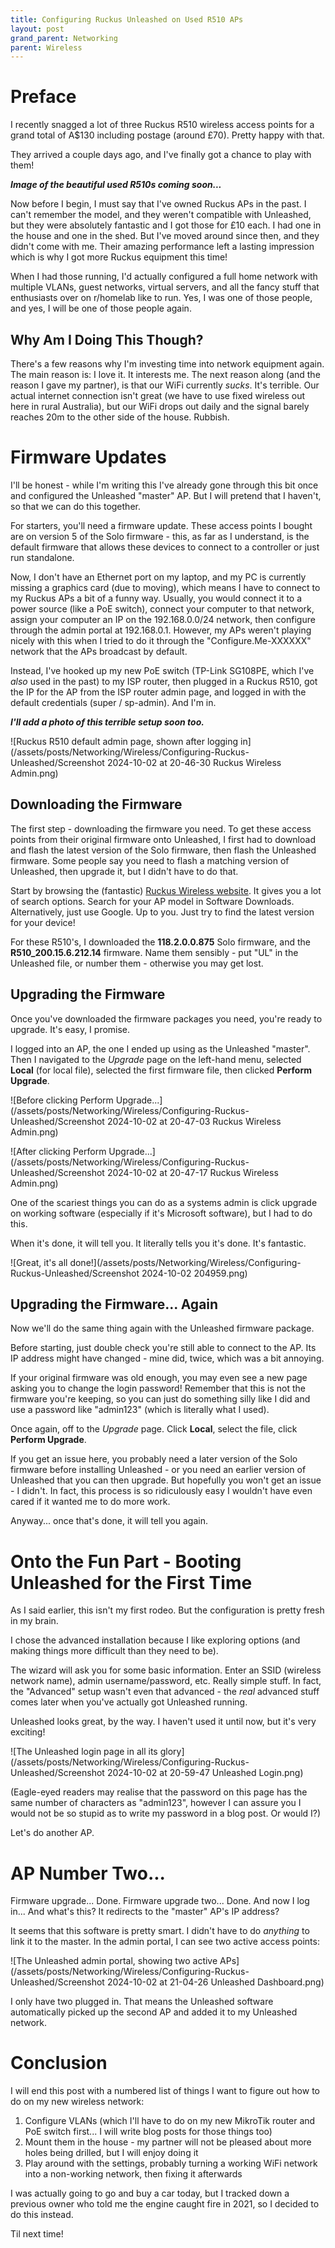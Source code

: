 ```yaml
---
title: Configuring Ruckus Unleashed on Used R510 APs
layout: post
grand_parent: Networking
parent: Wireless
---
```


# Preface

I recently snagged a lot of three Ruckus R510 wireless access points for a grand total of A$130 including postage (around £70). Pretty happy with that.

They arrived a couple days ago, and I've finally got a chance to play with them!

***Image of the beautiful used R510s coming soon...***

Now before I begin, I must say that I've owned Ruckus APs in the past. I can't remember the model, and they weren't compatible with Unleashed, but they were absolutely fantastic and I got those for £10 each. I had one in the house and one in the shed. But I've moved around since then, and they didn't come with me. Their amazing performance left a lasting impression which is why I got more Ruckus equipment this time!

When I had those running, I'd actually configured a full home network with multiple VLANs, guest networks, virtual servers, and all the fancy stuff that enthusiasts over on r/homelab like to run. Yes, I was one of those people, and yes, I will be one of those people again.

## Why Am I Doing This Though?

There's a few reasons why I'm investing time into network equipment again. The main reason is: I love it. It interests me. The next reason along (and the reason I gave my partner), is that our WiFi currently *sucks*. It's terrible. Our actual internet connection isn't great (we have to use fixed wireless out here in rural Australia), but our WiFi drops out daily and the signal barely reaches 20m to the other side of the house. Rubbish.

# Firmware Updates

I'll be honest - while I'm writing this I've already gone through this bit once and configured the Unleashed "master" AP. But I will pretend that I haven't, so that we can do this together.

For starters, you'll need a firmware update. These access points I bought are on version 5 of the Solo firmware - this, as far as I understand, is the default firmware that allows these devices to connect to a controller or just run standalone.

Now, I don't have an Ethernet port on my laptop, and my PC is currently missing a graphics card (due to moving), which means I have to connect to my Ruckus APs a bit of a funny way. Usually, you would connect it to a power source (like a PoE switch), connect your computer to that network, assign your computer an IP on the 192.168.0.0/24 network, then configure through the admin portal at 192.168.0.1. However, my APs weren't playing nicely with this when I tried to do it through the "Configure.Me-XXXXXX" network that the APs broadcast by default.

Instead, I've hooked up my new PoE switch (TP-Link SG108PE, which I've *also* used in the past) to my ISP router, then plugged in a Ruckus R510, got the IP for the AP from the ISP router admin page, and logged in with the default credentials (super / sp-admin). And I'm in.

***I'll add a photo of this terrible setup soon too.***

![Ruckus R510 default admin page, shown after logging in](/assets/posts/Networking/Wireless/Configuring-Ruckus-Unleashed/Screenshot 2024-10-02 at 20-46-30 Ruckus Wireless Admin.png)

## Downloading the Firmware

The first step - downloading the firmware you need. To get these access points from their original firmware onto Unleashed, I first had to download and flash the latest version of the Solo firmware, then flash the Unleashed firmware. Some people say you need to flash a matching version of Unleashed, then upgrade it, but I didn't have to do that.

Start by browsing the (fantastic) [Ruckus Wireless website](https://support.ruckuswireless.com/software). It gives you a lot of search options. Search for your AP model in Software Downloads. Alternatively, just use Google. Up to you. Just try to find the latest version for your device!

For these R510's, I downloaded the **118.2.0.0.875** Solo firmware, and the **R510_200.15.6.212.14** firmware. Name them sensibly - put "UL" in the Unleashed file, or number them - otherwise you may get lost.

## Upgrading the Firmware

Once you've downloaded the firmware packages you need, you're ready to upgrade. It's easy, I promise.

I logged into an AP, the one I ended up using as the Unleashed "master". Then I navigated to the *Upgrade* page on the left-hand menu, selected **Local** (for local file), selected the first firmware file, then clicked **Perform Upgrade**.

![Before clicking Perform Upgrade...](/assets/posts/Networking/Wireless/Configuring-Ruckus-Unleashed/Screenshot 2024-10-02 at 20-47-03 Ruckus Wireless Admin.png)

![After clicking Perform Upgrade...](/assets/posts/Networking/Wireless/Configuring-Ruckus-Unleashed/Screenshot 2024-10-02 at 20-47-17 Ruckus Wireless Admin.png)

One of the scariest things you can do as a systems admin is click upgrade on working software (especially if it's Microsoft software), but I had to do this.

When it's done, it will tell you. It literally tells you it's done. It's fantastic.

![Great, it's all done!](/assets/posts/Networking/Wireless/Configuring-Ruckus-Unleashed/Screenshot 2024-10-02 204959.png)

## Upgrading the Firmware... Again

Now we'll do the same thing again with the Unleashed firmware package.

Before starting, just double check you're still able to connect to the AP. Its IP address might have changed - mine did, twice, which was a bit annoying.

If your original firmware was old enough, you may even see a new page asking you to change the login password! Remember that this is not the firmware you're keeping, so you can just do something silly like I did and use a password like "admin123" (which is literally what I used).

Once again, off to the *Upgrade* page. Click **Local**, select the file, click **Perform Upgrade**.

If you get an issue here, you probably need a later version of the Solo firmware before installing Unleashed - or you need an earlier version of Unleashed that you can then upgrade. But hopefully you won't get an issue - I didn't. In fact, this process is so ridiculously easy I wouldn't have even cared if it wanted me to do more work.

Anyway... once that's done, it will tell you again.

# Onto the Fun Part - Booting Unleashed for the First Time

As I said earlier, this isn't my first rodeo. But the configuration is pretty fresh in my brain.

I chose the advanced installation because I like exploring options (and making things more difficult than they need to be).

The wizard will ask you for some basic information. Enter an SSID (wireless network name), admin username/password, etc. Really simple stuff. In fact, the "Advanced" setup wasn't even that advanced - the *real* advanced stuff comes later when you've actually got Unleashed running.

Unleashed looks great, by the way. I haven't used it until now, but it's very exciting!

![The Unleashed login page in all its glory](/assets/posts/Networking/Wireless/Configuring-Ruckus-Unleashed/Screenshot 2024-10-02 at 20-59-47 Unleashed Login.png)

(Eagle-eyed readers may realise that the password on this page has the same number of characters as "admin123", however I can assure you I would not be so stupid as to write my password in a blog post. Or would I?)

Let's do another AP.

# AP Number Two...

Firmware upgrade... Done. Firmware upgrade two... Done. And now I log in... And what's this? It redirects to the "master" AP's IP address?

It seems that this software is pretty smart. I didn't have to do *anything* to link it to the master. In the admin portal, I can see two active access points:

![The Unleashed admin portal, showing two active APs](/assets/posts/Networking/Wireless/Configuring-Ruckus-Unleashed/Screenshot 2024-10-02 at 21-04-26 Unleashed Dashboard.png)

I only have two plugged in. That means the Unleashed software automatically picked up the second AP and added it to my Unleashed network.

# Conclusion

I will end this post with a numbered list of things I want to figure out how to do on my new wireless network:

1. Configure VLANs (which I'll have to do on my new MikroTik router and PoE switch first... I will write blog posts for those things too)
2. Mount them in the house - my partner will not be pleased about more holes being drilled, but I will enjoy doing it
3. Play around with the settings, probably turning a working WiFi network into a non-working network, then fixing it afterwards

I was actually going to go and buy a car today, but I tracked down a previous owner who told me the engine caught fire in 2021, so I decided to do this instead.

Til next time!